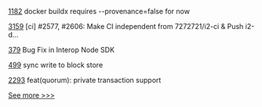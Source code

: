 
[1182](https://github.com/hyperledger/solang/pull/1182) docker buildx requires --provenance=false for now

[3159](https://github.com/hyperledger/iroha/pull/3159) [ci] #2577, #2606: Make CI independent from 7272721/i2-ci & Push i2-d…

[379](https://github.com/hyperledger-labs/weaver-dlt-interoperability/pull/379) Bug Fix in Interop Node SDK

[499](https://github.com/hyperledger-labs/orion-server/pull/499) sync write to block store

[2293](https://github.com/hyperledger/cacti/pull/2293) feat(quorum): private transaction support


[See more >>>](https://start-here.hyperledger.org/pull-requests)

